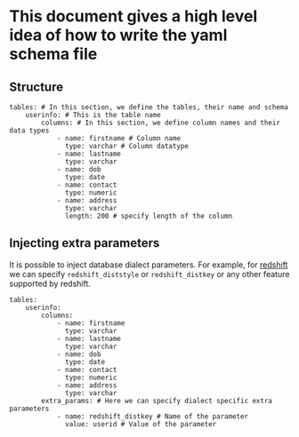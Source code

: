 # This document gives a high level idea of how to write the yaml schema file

## Structure

```
tables: # In this section, we define the tables, their name and schema
    userinfo: # This is the table name
        columns: # In this section, we define column names and their data types
            - name: firstname # Column name
              type: varchar # Column datatype
            - name: lastname
              type: varchar
            - name: dob
              type: date
            - name: contact
              type: numeric
            - name: address
              type: varchar
              length: 200 # specify length of the column
```

## Injecting extra parameters

It is possible to inject database dialect parameters. For example, for [redshift](https://aws.amazon.com/redshift/) we can specify `redshift_diststyle` or `redshift_distkey` or any other feature supported by redshift.

```
tables: 
    userinfo: 
        columns: 
            - name: firstname 
              type: varchar 
            - name: lastname
              type: varchar
            - name: dob
              type: date
            - name: contact
              type: numeric
            - name: address
              type: varchar
        extra_params: # Here we can specify dialect specific extra parameters
            - name: redshift_distkey # Name of the parameter
              value: userid # Value of the parameter
```